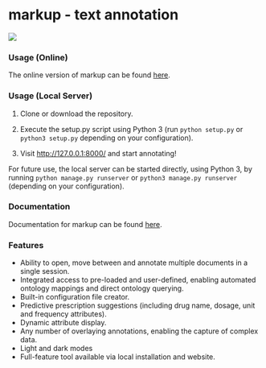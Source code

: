 # markup - text annotation

![](https://i.imgur.com/JP7fc1f.png)

### Usage (Online)

The online version of markup can be found <a href="http://www.getmarkup.com">here</a>.

### Usage (Local Server)

1. Clone or download the repository.

2. Execute the setup.py script using Python 3 (run `python setup.py` or `python3 setup.py` depending on your configuration).

3. Visit <a href="http://127.0.0.1:8000/">http://127.0.0.1:8000/</a> and start annotating!

For future use, the local server can be started directly, using Python 3, by running `python manage.py runserver` or `python3 manage.py runserver` (depending on your configuration).

### Documentation

Documentation for markup can be found <a href="http://www.getmarkup.com/docs">here</a>.

### Features

- Ability to open, move between and annotate multiple documents in a single session.
- Integrated access to pre-loaded and user-defined, enabling automated ontology mappings and direct ontology querying.
- Built-in configuration file creator.
- Predictive prescription suggestions (including drug name, dosage, unit and frequency attributes).
- Dynamic attribute display.
- Any number of overlaying annotations, enabling the capture of complex data.
- Light and dark modes
- Full-feature tool available via local installation and website.